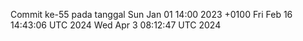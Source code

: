 Commit ke-55 pada tanggal Sun Jan 01 14:00 2023 +0100
Fri Feb 16 14:43:06 UTC 2024
Wed Apr  3 08:12:47 UTC 2024
